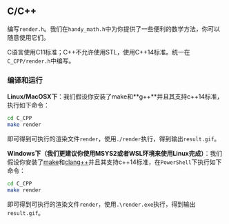 ## C/C++

编写`render.h`。我们在`handy_math.h`中为你提供了一些便利的数学方法，你可以随意使用它们。

C语言使用C11标准；C++不允许使用STL，使用C++14标准。统一在`C_CPP/render.h`中编写。

### 编译和运行

**Linux/MacOSX下**：我们假设你安装了make和**g++**并且其支持c++14标准，执行如下命令：

```bash
cd C_CPP
make render
```

即可得到可执行的渲染文件`render`，使用`./render`执行，得到输出`result.gif`。

**Windows下（我们更建议你使用MSYS2或者WSL环境来使用Linux完成）**：我们假设你安装了[make](https://sourceforge.net/projects/mingw/files/MinGW/Extension/make/mingw32-make-3.80-3/mingw32-make-3.80.0-3.exe/download)和[clang++](https://github.com/llvm/llvm-project/releases/download/llvmorg-14.0.6/LLVM-14.0.6-win64.exe)并且其支持c++14标准，在`PowerShell`下执行如下命令：

```bash
cd C_CPP
make render
```

即可得到可执行的渲染文件`render`，使用`.\render.exe`执行，得到输出`result.gif`。